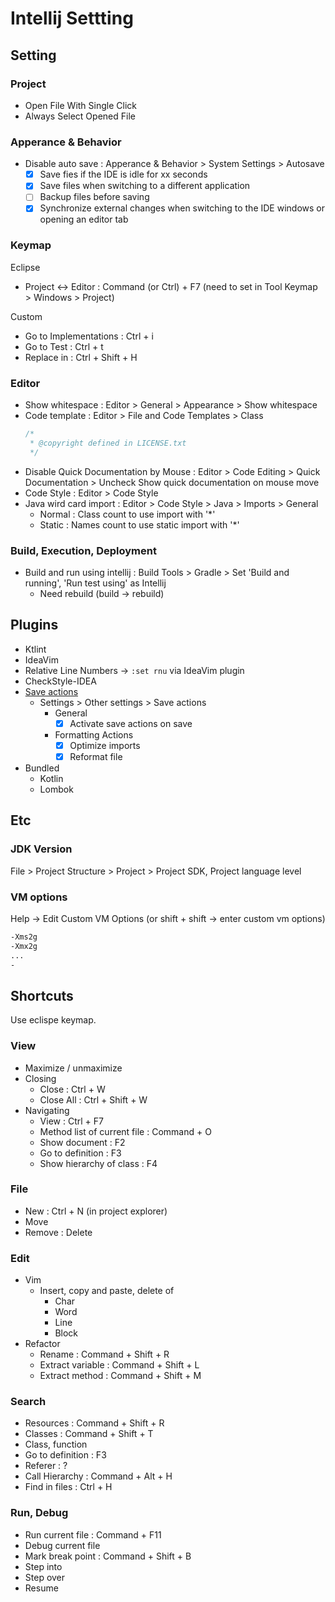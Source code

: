 # Intellij Settting

## Setting

### Project

- Open File With Single Click
- Always Select Opened File

### Apperance & Behavior

- Disable auto save : Apperance & Behavior > System Settings > Autosave
  - [X] Save fies if the IDE is idle for xx seconds
  - [X] Save files when switching to a different application
  - [ ] Backup files before saving
  - [X] Synchronize external changes when switching to the IDE windows or opening an editor tab

### Keymap

Eclipse

- Project <-> Editor : Command (or Ctrl) + F7 (need to set in Tool Keymap > Windows > Project)

Custom

- Go to Implementations : Ctrl + i
- Go to Test : Ctrl + t
- Replace in  : Ctrl + Shift + H

### Editor

- Show whitespace : Editor > General > Appearance > Show whitespace
- Code template : Editor > File and Code Templates > Class
  ```java
  /*
   * @copyright defined in LICENSE.txt
   */

  ```
- Disable Quick Documentation by Mouse : Editor > Code Editing > Quick Documentation > Uncheck Show quick documentation on mouse move
- Code Style : Editor > Code Style
- Java wird card import : Editor > Code Style > Java > Imports > General
  - Normal : Class count to use import with '*'
  - Static : Names count to use static import with '*'
### Build, Execution, Deployment

- Build and run using intellij : Build Tools > Gradle > Set 'Build and running', 'Run test using' as Intellij
  - Need rebuild (build -> rebuild)

## Plugins

- Ktlint
- IdeaVim
- Relative Line Numbers -> `:set rnu` via IdeaVim plugin
- CheckStyle-IDEA
- [Save actions](https://plugins.jetbrains.com/plugin/7642-save-actions/versions)
  - Settings > Other settings > Save actions
    - General
      - [X] Activate save actions on save
    - Formatting Actions
      - [X] Optimize imports
      - [X] Reformat file
- Bundled
  - Kotlin
  - Lombok

## Etc

### JDK Version

File > Project Structure > Project > Project SDK, Project language level

### VM options

Help -> Edit Custom VM Options (or shift + shift -> enter custom vm options)

```sh
-Xms2g
-Xmx2g
...
-
```

## Shortcuts

Use eclispe keymap.

### View

- Maximize / unmaximize
- Closing
  - Close : Ctrl + W
  - Close All : Ctrl + Shift + W
- Navigating
  - View : Ctrl + F7
  - Method list of current file : Command + O
  - Show document : F2
  - Go to definition : F3
  - Show hierarchy of class : F4

### File

- New : Ctrl + N (in project explorer)
- Move
- Remove : Delete

### Edit

- Vim
  - Insert, copy and paste, delete of
    - Char
    - Word
    - Line
    - Block
- Refactor
  - Rename : Command + Shift + R
  - Extract variable : Command + Shift + L
  - Extract method : Command + Shift + M

### Search

- Resources : Command + Shift + R
- Classes : Command + Shift + T
- Class, function
- Go to definition : F3
- Referer : ?
- Call Hierarchy : Command + Alt + H
- Find in files : Ctrl + H

### Run, Debug

- Run current file : Command + F11
- Debug current file
- Mark break point : Command + Shift + B
- Step into
- Step over
- Resume

